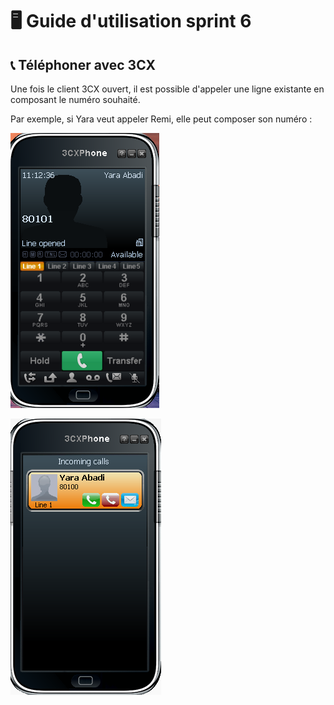 # 🖥️ Guide d'utilisation sprint 6

## 📞 Téléphoner avec 3CX

Une fois le client 3CX ouvert, il est possible d'appeler une ligne existante en composant le numéro souhaité. 

Par exemple, si Yara veut appeler Remi, elle peut composer son numéro :

![3CX Yara](Ressources/yara_calling.png)

![3CX Remi](Ressources/remi_receiving.png)
